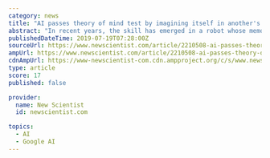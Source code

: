 ```yaml
---
category: news
title: "AI passes theory of mind test by imagining itself in another's shoes"
abstract: "In recent years, the skill has emerged in a robot whose memories are modelled on human brains and in DeepMind’s ToM-net, which understands that others can have false beliefs. Strange stars that go supernova may be dimming because of dark matter Our ..."
publishedDateTime: 2019-07-19T07:28:00Z
sourceUrl: https://www.newscientist.com/article/2210508-ai-passes-theory-of-mind-test-by-imagining-itself-in-anothers-shoes/
ampUrl: https://www.newscientist.com/article/2210508-ai-passes-theory-of-mind-test-by-imagining-itself-in-anothers-shoes/amp/
cdnAmpUrl: https://www-newscientist-com.cdn.ampproject.org/c/s/www.newscientist.com/article/2210508-ai-passes-theory-of-mind-test-by-imagining-itself-in-anothers-shoes/amp/
type: article
score: 17
published: false

provider:
  name: New Scientist
  id: newscientist.com

topics:
  - AI
  - Google AI
---
```

